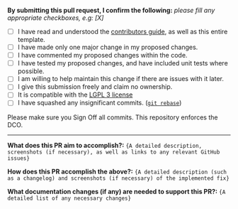 **By submitting this pull request, I confirm the following:** 
*please fill any appropriate checkboxes, e.g: [X]*

- [ ] I have read and understood the [contributors guide](https://github.com/pvogt09/KSOPT_mex/blob/master/CONTRIBUTING.md), as well as this entire template.
- [ ] I have made only one major change in my proposed changes.
- [ ] I have commented my proposed changes within the code.
- [ ] I have tested my proposed changes, and have included unit tests where possible.
- [ ] I am willing to help maintain this change if there are issues with it later.
- [ ] I give this submission freely and claim no ownership.
- [ ] It is compatible with the [LGPL 3 license](https://www.gnu.org/licenses/lgpl-3.0.en.html)
- [ ] I have squashed any insignificant commits. ([`git rebase`](http://gitready.com/advanced/2009/02/10/squashing-commits-with-rebase.html))

Please make sure you Sign Off all commits.
This repository enforces the DCO.

---
**What does this PR aim to accomplish?:**
`{A detailed description, screenshots (if necessary), as well as links to any relevant GitHub issues}`


**How does this PR accomplish the above?:**
`{A detailed description (such as a changelog) and screenshots (if necessary) of the implemented fix}`


**What documentation changes (if any) are needed to support this PR?:**
`{A detailed list of any necessary changes}`

